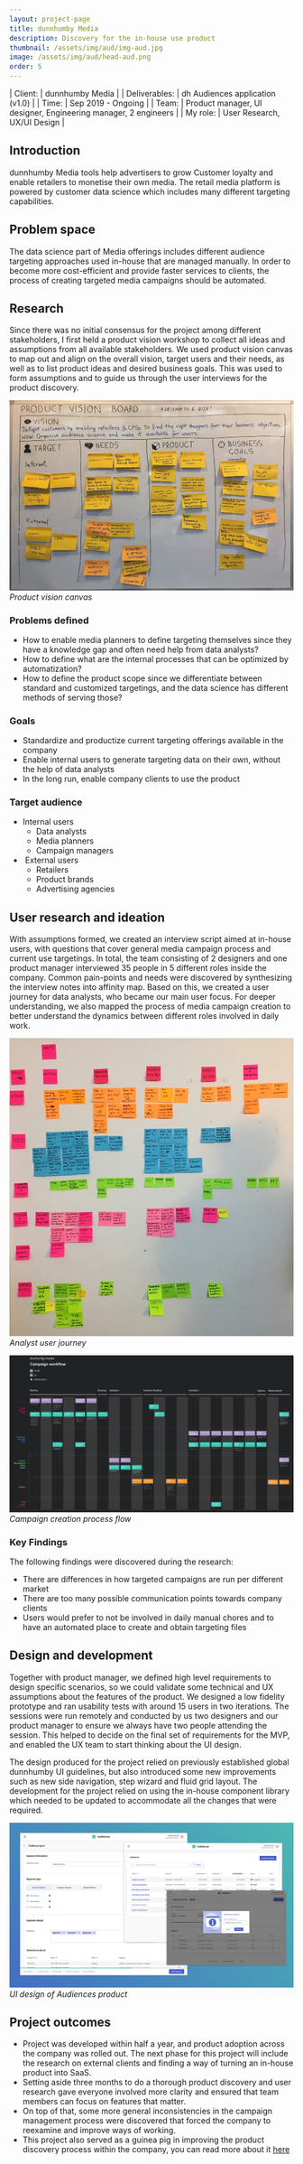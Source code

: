 ```yaml
---
layout: project-page
title: dunnhumby Media
description: Discovery for the in-house use product 
thumbnail: /assets/img/aud/img-aud.jpg
image: /assets/img/aud/head-aud.png
order: 5
---
```


| Client:		| dunnhumby Media |
| Deliverables:	| dh Audiences application (v1.0) |
| Time:		    | Sep 2019 - Ongoing |
| Team:		    | Product manager, UI designer, Engineering manager, 2 engineers |
| My role:		| User Research, UX/UI Design |

## Introduction 

dunnhumby Media tools help advertisers to grow Customer loyalty and enable retailers to monetise their own media.
The retail media platform is powered by customer data science which includes many different targeting capabilities.

## Problem space

The data science part of Media offerings includes different audience targeting approaches used in-house that are managed manually. 
In order to become more cost-efficient and provide faster services to clients, the process of creating targeted media campaigns should be automated.

## Research

Since there was no initial consensus for the project among different stakeholders, I first held a product vision workshop to collect all ideas and assumptions from all available stakeholders.
We used product vision canvas to map out and align on the overall vision, target users and their needs, as well as to list product ideas and desired business goals.
This was used to form assumptions and to guide us through the user interviews for the product discovery.

![Product vision canvas](/assets/img/aud/aud-pv.jpeg)
*Product vision canvas*

### Problems defined

- How to enable media planners to define targeting themselves since they have a knowledge gap and often need help from data analysts?
- How to define what are the internal processes that can be optimized by automatization?
- How to define the product scope since we differentiate between standard and customized targetings, and the data science has different methods of serving those?

### Goals

- Standardize and productize current targeting offerings available in the company
- Enable internal users to generate targeting data on their own, without the help of data analysts
- In the long run, enable company clients to use the product

### Target audience

- Internal users
    - Data analysts
    - Media planners
    - Campaign managers
-  External users
    - Retailers
    - Product brands
    - Advertising agencies

## User research and ideation

With assumptions formed, we created an interview script aimed at in-house users, with questions that cover general media campaign process and current use targetings.
In total, the team consisting of 2 designers and one product manager interviewed 35 people in 5 different roles inside the company.
Common pain-points and needs were discovered by synthesizing the interview notes into affinity map. Based on this, we created a user journey for data analysts, who became our main user focus.
For deeper understanding, we also mapped the process of media campaign creation to better understand the dynamics between different roles involved in daily work.

![User journey](/assets/img/aud/aud-uj.jpeg)
*Analyst user journey*

![User journey](/assets/img/aud/aud-ccpf.jpg)
*Campaign creation process flow*

### Key Findings

The following findings were discovered during the research:

- There are differences in how targeted campaigns are run per different market
- There are too many possible communication points towards company clients
- Users would prefer to not be involved in daily manual chores and to have an automated place to create and obtain targeting files

## Design and development

Together with product manager, we defined high level requirements to design specific scenarios, so we could validate some technical and UX assumptions about the features of the product.
We designed a low fidelity prototype and ran usability tests with around 15 users in two iterations. The sessions were run remotely and conducted by us two designers and our product manager to ensure we always have two people attending the session. 
This helped to decide on the final set of requirements for the MVP, and enabled the UX team to start thinking about the UI design.

The design produced for the project relied on previously established global dunnhumby UI guidelines, but also introduced some new improvements such as new side navigation, step wizard and fluid grid layout.
The development for the project relied on using the in-house component library which needed to be updated to accommodate all the changes that were required.

![UI design](/assets/img/aud/aud-ui.png)
*UI design of Audiences product*

## Project outcomes

- Project was developed within half a year, and product adoption across the company was rolled out. The next phase for this project will include the research on external clients and finding a way of turning an in-house product into SaaS.
- Setting aside three months to do a thorough product discovery and user research gave everyone involved more clarity and ensured that team members can focus on features that matter.
- On top of that, some more general inconsistencies in the campaign management process were discovered that forced the company to reexamine and improve ways of working.
- This project also served as a guinea pig in improving the product discovery process within the company, you can read more about it [here](https://medium.com/dunnhumby-data-science-engineering/from-unknown-to-clarity-user-experience-in-the-product-discovery-process-461aeac32526)
